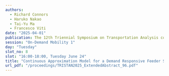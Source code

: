 ```yaml
---
authors:
  - Richard Connors
  - Haruko Nakao
  - Tai-Yu Ma
  - Francesco Viti
date: "2025-04-01"
publication: The 12th Triennial Symposium on Transportation Analysis conference
session: "On-Demand Mobility 1"
day: "Tuesday"
slot_no: 8
slot: "16:00-18:00, Tuesday June 24"
title: "Continuous Approximation Model for a Demand Responsive Feeder Service with Meeting Points"
url_pdf: "/proceedings/TRISTAN2025_ExtendedAbstract_96.pdf"
---
```


